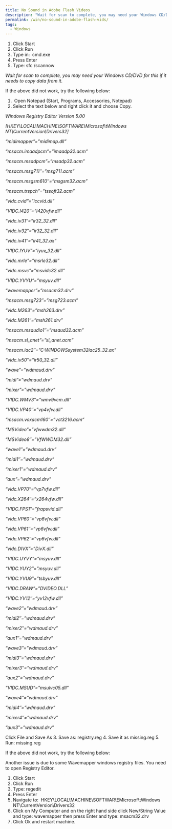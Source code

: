 ```yaml
---
title: No Sound in Adobe Flash Videos
description: "Wait for scan to complete, you may need your Windows CD/DVD for this if it needs to copy data from it."
permalink: /win/no-sound-in-adobe-flash-vids/
tags:
  - Windows
---
```

  1. Click Start
  2. Click Run
  3. Type in:  cmd.exe
  4. Press Enter
  5. Type: sfc /scannow

_Wait for scan to complete, you may need your Windows CD/DVD for this if it needs to copy data from it._

If the above did not work, try the following below:

  1.  Open Notepad (Start, Programs, Accessories, Notepad)
  2. Select the text below and right click it and choose Copy.

_Windows Registry Editor Version 5.00_

_[HKEY\LOCAL\MACHINE\SOFTWARE\Microsof\tWindows NT\CurrentVersion\Drivers32]_

_&#8220;midimapper&#8221;=&#8221;midimap.dll&#8221;_

_&#8220;msacm.imaadpcm&#8221;=&#8221;imaadp32.acm&#8221;_

_&#8220;msacm.msadpcm&#8221;=&#8221;msadp32.acm&#8221;_

_&#8220;msacm.msg711&#8243;=&#8221;msg711.acm&#8221;_

_&#8220;msacm.msgsm610&#8243;=&#8221;msgsm32.acm&#8221;_

_&#8220;msacm.trspch&#8221;=&#8221;tssoft32.acm&#8221;_

_&#8220;vidc.cvid&#8221;=&#8221;iccvid.dll&#8221;_

_&#8220;VIDC.I420&#8243;=&#8221;i420vfw.dll&#8221;_

_&#8220;vidc.iv31&#8243;=&#8221;ir32_32.dll&#8221;_

_&#8220;vidc.iv32&#8243;=&#8221;ir32_32.dll&#8221;_

_&#8220;vidc.iv41&#8243;=&#8221;ir41_32.ax&#8221;_

_&#8220;VIDC.IYUV&#8221;=&#8221;iyuv_32.dll&#8221;_

_&#8220;vidc.mrle&#8221;=&#8221;msrle32.dll&#8221;_

_&#8220;vidc.msvc&#8221;=&#8221;msvidc32.dll&#8221;_

_&#8220;VIDC.YVYU&#8221;=&#8221;msyuv.dll&#8221;_

_&#8220;wavemapper&#8221;=&#8221;msacm32.drv&#8221;_

_&#8220;msacm.msg723&#8243;=&#8221;msg723.acm&#8221;_

_&#8220;vidc.M263&#8243;=&#8221;msh263.drv&#8221;_

_&#8220;vidc.M261&#8243;=&#8221;msh261.drv&#8221;_

_&#8220;msacm.msaudio1&#8243;=&#8221;msaud32.acm&#8221;_

_&#8220;msacm.sl\_anet&#8221;=&#8221;sl\_anet.acm&#8221;_

_&#8220;msacm.iac2&#8243;=&#8221;C:WINDOWSsystem32iac25_32.ax&#8221;_

_&#8220;vidc.iv50&#8243;=&#8221;ir50_32.dll&#8221;_

_&#8220;wave&#8221;=&#8221;wdmaud.drv&#8221;_

_&#8220;midi&#8221;=&#8221;wdmaud.drv&#8221;_

_&#8220;mixer&#8221;=&#8221;wdmaud.drv&#8221;_

_&#8220;VIDC.WMV3&#8243;=&#8221;wmv9vcm.dll&#8221;_

_&#8220;VIDC.VP40&#8243;=&#8221;vp4vfw.dll&#8221;_

_&#8220;msacm.voxacm160&#8243;=&#8221;vct3216.acm&#8221;_

_&#8220;MSVideo&#8221;=&#8221;vfwwdm32.dll&#8221;_

_&#8220;MSVideo8&#8243;=&#8221;VfWWDM32.dll&#8221;_

_&#8220;wave1&#8243;=&#8221;wdmaud.drv&#8221;_

_&#8220;midi1&#8243;=&#8221;wdmaud.drv&#8221;_

_&#8220;mixer1&#8243;=&#8221;wdmaud.drv&#8221;_

_&#8220;aux&#8221;=&#8221;wdmaud.drv&#8221;_

_&#8220;vidc.VP70&#8243;=&#8221;vp7vfw.dll&#8221;_

_&#8220;vidc.X264&#8243;=&#8221;x264vfw.dll&#8221;_

_&#8220;VIDC.FPS1&#8243;=&#8221;frapsvid.dll&#8221;_

_&#8220;vidc.VP60&#8243;=&#8221;vp6vfw.dll&#8221;_

_&#8220;vidc.VP61&#8243;=&#8221;vp6vfw.dll&#8221;_

_&#8220;vidc.VP62&#8243;=&#8221;vp6vfw.dll&#8221;_

_&#8220;vidc.DIVX&#8221;=&#8221;DivX.dll&#8221;_

_&#8220;VIDC.UYVY&#8221;=&#8221;msyuv.dll&#8221;_

_&#8220;VIDC.YUY2&#8243;=&#8221;msyuv.dll&#8221;_

_&#8220;VIDC.YVU9&#8243;=&#8221;tsbyuv.dll&#8221;_

_&#8220;VIDC.DRAW&#8221;=&#8221;DVIDEO.DLL&#8221;_

_&#8220;VIDC.YV12&#8243;=&#8221;yv12vfw.dll&#8221;_

_&#8220;wave2&#8243;=&#8221;wdmaud.drv&#8221;_

_&#8220;midi2&#8243;=&#8221;wdmaud.drv&#8221;_

_&#8220;mixer2&#8243;=&#8221;wdmaud.drv&#8221;_

_&#8220;aux1&#8243;=&#8221;wdmaud.drv&#8221;_

_&#8220;wave3&#8243;=&#8221;wdmaud.drv&#8221;_

_&#8220;midi3&#8243;=&#8221;wdmaud.drv&#8221;_

_&#8220;mixer3&#8243;=&#8221;wdmaud.drv&#8221;_

_&#8220;aux2&#8243;=&#8221;wdmaud.drv&#8221;_

_&#8220;VIDC.MSUD&#8221;=&#8221;msulvc05.dll&#8221;_

_&#8220;wave4&#8243;=&#8221;wdmaud.drv&#8221;_

_&#8220;midi4&#8243;=&#8221;wdmaud.drv&#8221;_

_&#8220;mixer4&#8243;=&#8221;wdmaud.drv&#8221;_

_&#8220;aux3&#8243;=&#8221;wdmaud.drv&#8221;_

Click File and Save As
3. Save as: registry.reg
4. Save it as missing.reg
5. Run: missing.reg

If the above did not work, try the following below:

Another issue is due to some Wavemapper windows registry files. You need to open Registry Editor.

  1. Click Start
  2. Click Run
  3. Type: regedit
  4. Press Enter
  5. Navigate to:  HKEY\LOCAL\MACHINE\SOFTWAR\EMicrosof\tWindows NT\CurrentVersion\Drivers32
  6. Click on My Computer and on the right hand side click New/String Value and type: wavemapper then press Enter and type: msacm32.drv
  7. Click Ok and restart machine.
